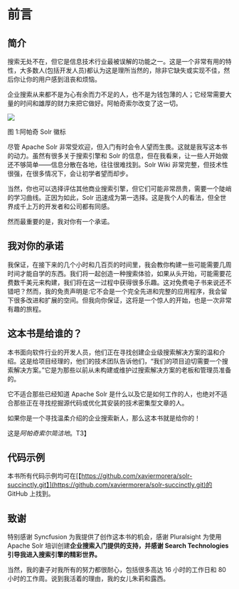 # 前言

## 简介

搜索无处不在，但它是信息技术行业最被误解的功能之一。这是一个非常有用的特性，大多数人(包括开发人员)都认为这是理所当然的，除非它缺失或实现不佳，然后你让你的用户感到沮丧和烦恼。

企业搜索从来都不是为心有余而力不足的人，也不是为钱包薄的人；它经常需要大量的时间和雄厚的财力来把它做好。阿帕奇索尔改变了这一切。

![](../Images/image001.png)

图 1:阿帕奇 Solr 徽标

尽管 Apache Solr 非常受欢迎，但入门有时会令人望而生畏。这就是我写这本书的动力。虽然有很多关于搜索引擎和 Solr 的信息，但在我看来，让一些人开始做还不够简单——信息分散在各地，往往很难找到。Solr Wiki 非常完整，但技术性很强，在很多情况下，会让初学者望而却步。

当然，你也可以选择评估其他商业搜索引擎，但它们可能非常昂贵，需要一个陡峭的学习曲线。正因为如此，Solr 迅速成为第一选择。这是我个人的看法，但全世界成千上万的开发者和公司都有同感。

然而最重要的是，我对你有一个承诺。

## 我对你的承诺

我保证，在接下来的几个小时和几百页的时间里，我会教你构建一些可能需要几周时间才能自学的东西。我们将一起创造一种搜索体验，如果从头开始，可能需要花费数千美元来构建，我们将在这一过程中获得很多乐趣。这对免费电子书来说还不错吧？然而，我的免责声明是:它不会是一个完全先进和完整的应用程序，我会留下很多改进和扩展的空间。但我向你保证，这将是一个惊人的开始，也是一次非常有趣的旅程。

## 这本书是给谁的？

本书面向软件行业的开发人员，他们正在寻找创建企业级搜索解决方案的温和介绍。这是给项目经理的，他们的技术团队告诉他们，“我们的项目迫切需要一个搜索解决方案。”它是为那些以前从未构建或维护过搜索解决方案的老板和管理员准备的。

它不适合那些已经知道 Apache Solr 是什么以及它是如何工作的人，也绝对不适合那些正在寻找挖掘源代码或优化其安装的技术密集型文章的人。

如果你是一个寻找温柔介绍的企业搜索新人，那么这本书就是给你的！

这是*阿帕奇索尔简洁地*。T3】

## 代码示例

本书所有代码示例均可在[【https://github.com/xaviermorera/solr-succinctly.git】](https://github.com/xaviermorera/solr-succinctly.git)的 GitHub 上找到。

## 致谢

特别感谢 Syncfusion 为我提供了创作这本书的机会，感谢 Pluralsight 为使用 Apache Solr 培训创建**企业搜索入门提供的支持，并感谢 Search Technologies 引导我进入搜索引擎的精彩世界。**

当然，我的妻子对我所有的努力都很耐心，包括很多高达 16 小时的工作日和 80 小时的工作周。说到我活着的理由，我的女儿朱莉和露西。
